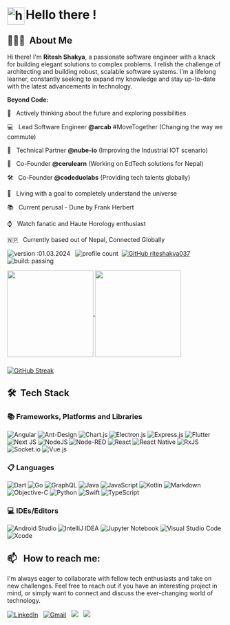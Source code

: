 # <img alt="handwavegif" src="https://user-images.githubusercontent.com/39513876/112366216-8cfe7400-8cfe-11eb-8116-7d3dbae20e97.gif" width='40' align="left"/> Hello there !


## 👨🏻‍💻 &nbsp;About Me

Hi there! I'm **Ritesh Shakya**, a passionate software engineer with a knack for building elegant solutions to complex problems. I relish the challenge of architecting and building robust, scalable software systems. I'm a lifelong learner, constantly seeking to expand my knowledge and stay up-to-date with the latest advancements in technology.

**Beyond Code:**

🌱 &nbsp; Actively thinking about the future and exploring possibilities

💻 &nbsp; Lead Software Engineer **@arcab** #MoveTogether (Changing the way we commute)

🤝 &nbsp; Technical Partner **@nube-io** (Improving the Industrial IOT scenario)

🚀 &nbsp; Co-Founder **@cerulearn** (Working on EdTech solutions for Nepal)

🛠️ &nbsp; Co-Founder **@codeduolabs** (Providing tech talents globally)

🎯 &nbsp; Living with a goal to completely understand the universe

📚 &nbsp; Current perusal - Dune by Frank Herbert

⌚ &nbsp; Watch fanatic and Haute Horology enthusiast

🇳🇵 &nbsp; Currently based out of Nepal, Connected Globally


![version :01.03.2024](https://img.shields.io/badge/version-01.03.2024-informational) &nbsp;
![profile count](https://komarev.com/ghpvc/?username=riteshakya037&color=red)&nbsp;
[![GitHub riteshakya037](https://img.shields.io/github/followers/riteshakya037?label=follow&style=social)](https://github.com/riteshakya037)&nbsp;
![build: passing](https://img.shields.io/badge/build-passing-success)

<a href="https://github.com/riteshakya037">
<img height=200 align="center" src="https://github-readme-stats.vercel.app/api?username=riteshakya037&show_icons=true&theme=dark#gh-dark-mode-only" />
</a>
<a href="https://github.com/riteshakya037">
<img height=200 align="center" src="https://github-readme-stats.vercel.app/api/top-langs/?username=riteshakya037&show_icons=true&theme=dark&layout=compact&langs_count=8&card_width=320" />
</a>

###

[![GitHub Streak](https://github-readme-streak-stats.herokuapp.com?user=riteshakya037&theme=dark&mode=weekly)](https://git.io/streak-stats)

## 🛠 &nbsp;Tech Stack

### 📚 Frameworks, Platforms and Libraries

![Angular](https://img.shields.io/badge/angular-%23DD0031.svg?style=for-the-badge&logo=angular&logoColor=white)
![Ant-Design](https://img.shields.io/badge/-AntDesign-%230170FE?style=for-the-badge&logo=ant-design&logoColor=white)
![Chart.js](https://img.shields.io/badge/chart.js-F5788D.svg?style=for-the-badge&logo=chart.js&logoColor=white)
![Electron.js](https://img.shields.io/badge/Electron-191970?style=for-the-badge&logo=Electron&logoColor=white)
![Express.js](https://img.shields.io/badge/express.js-%23404d59.svg?style=for-the-badge&logo=express&logoColor=%2361DAFB)
![Flutter](https://img.shields.io/badge/Flutter-%2302569B.svg?style=for-the-badge&logo=Flutter&logoColor=white)
![Next JS](https://img.shields.io/badge/Next-black?style=for-the-badge&logo=next.js&logoColor=white)
![NodeJS](https://img.shields.io/badge/node.js-6DA55F?style=for-the-badge&logo=node.js&logoColor=white)
![Node-RED](https://img.shields.io/badge/Node--RED-%238F0000.svg?style=for-the-badge&logo=node-red&logoColor=white)
![React](https://img.shields.io/badge/react-%2320232a.svg?style=for-the-badge&logo=react&logoColor=%2361DAFB)
![React Native](https://img.shields.io/badge/react_native-%2320232a.svg?style=for-the-badge&logo=react&logoColor=%2361DAFB)
![RxJS](https://img.shields.io/badge/rxjs-%23B7178C.svg?style=for-the-badge&logo=reactivex&logoColor=white)
![Socket.io](https://img.shields.io/badge/Socket.io-black?style=for-the-badge&logo=socket.io&badgeColor=010101)
![Vue.js](https://img.shields.io/badge/vuejs-%2335495e.svg?style=for-the-badge&logo=vuedotjs&logoColor=%234FC08D)

### 📋 Languages

![Dart](https://img.shields.io/badge/dart-%230175C2.svg?style=for-the-badge&logo=dart&logoColor=white)
![Go](https://img.shields.io/badge/go-%2300ADD8.svg?style=for-the-badge&logo=go&logoColor=white)
![GraphQL](https://img.shields.io/badge/-GraphQL-E10098?style=for-the-badge&logo=graphql&logoColor=white)
![Java](https://img.shields.io/badge/java-%23ED8B00.svg?style=for-the-badge&logo=openjdk&logoColor=white)
![JavaScript](https://img.shields.io/badge/javascript-%23323330.svg?style=for-the-badge&logo=javascript&logoColor=%23F7DF1E)
![Kotlin](https://img.shields.io/badge/kotlin-%237F52FF.svg?style=for-the-badge&logo=kotlin&logoColor=white)
![Markdown](https://img.shields.io/badge/markdown-%23000000.svg?style=for-the-badge&logo=markdown&logoColor=white)
![Objective-C](https://img.shields.io/badge/OBJECTIVE--C-%233A95E3.svg?style=for-the-badge&logo=apple&logoColor=white)
![Python](https://img.shields.io/badge/python-3670A0?style=for-the-badge&logo=python&logoColor=ffdd54)
![Swift](https://img.shields.io/badge/swift-F54A2A?style=for-the-badge&logo=swift&logoColor=white)
![TypeScript](https://img.shields.io/badge/typescript-%23007ACC.svg?style=for-the-badge&logo=typescript&logoColor=white)

### 💻 IDEs/Editors

![Android Studio](https://img.shields.io/badge/Android%20Studio-3DDC84.svg?style=for-the-badge&logo=android-studio&logoColor=white)
![IntelliJ IDEA](https://img.shields.io/badge/IntelliJIDEA-000000.svg?style=for-the-badge&logo=intellij-idea&logoColor=white)
![Jupyter Notebook](https://img.shields.io/badge/jupyter-%23FA0F00.svg?style=for-the-badge&logo=jupyter&logoColor=white)
![Visual Studio Code](https://img.shields.io/badge/Visual%20Studio%20Code-0078d7.svg?style=for-the-badge&logo=visual-studio-code&logoColor=white)
![Xcode](https://img.shields.io/badge/Xcode-007ACC?style=for-the-badge&logo=Xcode&logoColor=white)


## 📫 &nbsp; How to reach me:

I'm always eager to collaborate with fellow tech enthusiasts and take on new challenges. Feel free to reach out if you have an interesting project in mind, or simply want to connect and discuss the ever-changing world of technology.

<a href="https://www.linkedin.com/in/riteshakya037/"><img alt="LinkedIn" src="https://img.shields.io/badge/linkedin-%230077B5.svg?style=for-the-badge&logo=linkedin&logoColor=white"/></a> &nbsp;
<a href="mailto:riteshakya037@gmail.com"><img alt="Gmail" src="https://img.shields.io/badge/Gmail-D14836?style=for-the-badge&logo=gmail&logoColor=white" /></a> &nbsp;
<a href="https://www.upwork.com/freelancers/~017c899f1a85167ae7"><img src="https://img.shields.io/badge/UpWork-6FDA44?style=for-the-badge&logo=Upwork&logoColor=white"/></a> &nbsp;
<a href="https://wellfound.com/u/riteshakya037"><img src="https://img.shields.io/badge/wellfound-%23D4D4D4.svg?style=for-the-badge&logo=wellfound&logoColor=black"/></a> &nbsp;
